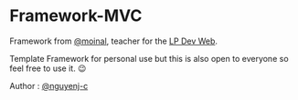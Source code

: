# Framework-MVC

Framework from [@moinal](https://github.com/moinal/LP2020), teacher for the [LP Dev Web](https://iut.univ-amu.fr/diplomes/licence-professionnelle-application-developpement-web-bigdata-ecommerce).

Template Framework for personal use but this is also open to everyone so feel free to use it. 😉 


Author : [@nguyenj-c](https://github.com/nguyenj-c)